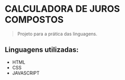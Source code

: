# CALCULADORA DE JUROS COMPOSTOS
>Projeto para a prática das linguagens.

## Linguagens utilizadas:
+ HTML
+ CSS
+ JAVASCRIPT

